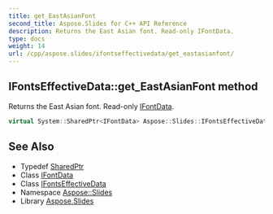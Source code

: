 ```yaml
---
title: get_EastAsianFont
second_title: Aspose.Slides for C++ API Reference
description: Returns the East Asian font. Read-only IFontData.
type: docs
weight: 14
url: /cpp/aspose.slides/ifontseffectivedata/get_eastasianfont/
---
```

## IFontsEffectiveData::get_EastAsianFont method


Returns the East Asian font. Read-only [IFontData](../../ifontdata/).

```cpp
virtual System::SharedPtr<IFontData> Aspose::Slides::IFontsEffectiveData::get_EastAsianFont()=0
```

## See Also

* Typedef [SharedPtr](../../../system/sharedptr/)
* Class [IFontData](../../ifontdata/)
* Class [IFontsEffectiveData](../)
* Namespace [Aspose::Slides](../../)
* Library [Aspose.Slides](../../../)
